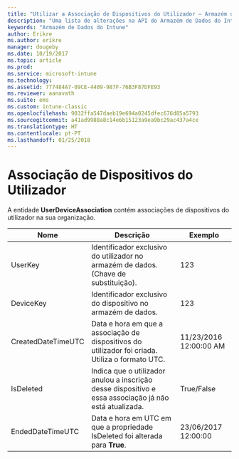 ```yaml
---
title: "Utilizar a Associação de Dispositivos do Utilizador – Armazém de Dados do Intune | Documentos da Microsoft"
description: "Uma lista de alterações na API do Armazém de Dados do Intune."
keywords: "Armazém de Dados do Intune"
author: Erikre
ms.author: erikre
manager: dougeby
ms.date: 10/19/2017
ms.topic: article
ms.prod: 
ms.service: microsoft-intune
ms.technology: 
ms.assetid: 777484A7-09CE-4409-987F-76B3F87DFE93
ms.reviewer: aanavath
ms.suite: ems
ms.custom: intune-classic
ms.openlocfilehash: 9032ffa547daeb19e694a0245dfec676d85a5793
ms.sourcegitcommit: a41ad9988a8c14e6b15123a9ea9bc29ac437a4ce
ms.translationtype: HT
ms.contentlocale: pt-PT
ms.lasthandoff: 01/25/2018
---
```

# <a name="user-device-association"></a>Associação de Dispositivos do Utilizador

A entidade **UserDeviceAssociation** contém associações de dispositivos do utilizador na sua organização.

| Nome               | Descrição                                                                                      | Exemplo                |
|--------------------|--------------------------------------------------------------------------------------------------|------------------------|
| UserKey            | Identificador exclusivo do utilizador no armazém de dados. (Chave de substituição).                              | 123                    |
| DeviceKey          | Identificador exclusivo do dispositivo no armazém de dados.                                            | 123                    |
| CreatedDateTimeUTC | Data e hora em que a associação de dispositivos do utilizador foi criada. Utiliza o formato UTC.                                | 11/23/2016 12:00:00 AM |
| IsDeleted          | Indica que o utilizador anulou a inscrição desse dispositivo e essa associação já não está atualizada. | True/False             |
| EndedDateTimeUTC   | Data e hora em UTC em que a propriedade IsDeleted foi alterada para **True**.                                              | 23/06/2017 12:00:00 |

